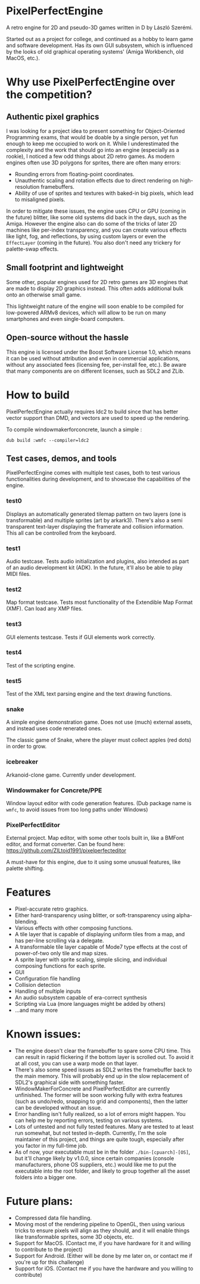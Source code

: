 # PixelPerfectEngine

A retro engine for 2D and pseudo-3D games written in D by László Szerémi.

Started out as a project for college, and continued as a hobby to learn game and software development. Has its own GUI
subsystem, which is influenced by the looks of old graphical operating systems' (Amiga Workbench, old MacOS, etc.).

# Why use PixelPerfectEngine over the competition?

## Authentic pixel graphics

I was looking for a project idea to present something for Object-Oriented Programming exams, that would be doable by a 
single person, yet fun enough to keep me occupied to work on it. While I underestimated the complexity and the work 
that should go into an engine (especially as a rookie), I noticed a few odd things about 2D retro games. As modern 
engines often use 3D polygons for sprites, there are often many errors:

* Rounding errors from floating-point coordinates.
* Unauthentic scaling and rotation effects due to direct rendering on high-resolution framebuffers.
* Ability of use of sprites and textures with baked-in big pixels, which lead to misaligned pixels.

In order to mitigate these issues, the engine uses CPU or GPU (coming in the future) blitter, like some old systems did
back in the days, such as the Amiga. However the engine also can do some of the tricks of later 2D machines like 
per-index transparency, and you can create various effects like light, fog, and reflections, by using custom layers or
even the `EffectLayer` (coming in the future). You also don't need any trickery for palette-swap effects.

## Small footprint and lightweight

Some other, popular engines used for 2D retro games are 3D engines that are made to display 2D graphics instead. This 
often adds additional bulk onto an otherwise small game.

This lightweight nature of the engine will soon enable to be compiled for low-powered ARMv8 devices, which will allow 
to be run on many smartphones and even single-board computers.

## Open-source without the hassle

This engine is licensed under the Boost Software License 1.0, which means it can be used without attribution and even 
in commercial applications, without any associated fees (licensing fee, per-install fee, etc.). Be aware that many components are on different licenses, such as SDL2 and ZLib.

# How to build

PixelPerfectEngine actually requires ldc2 to build since that has better vector support than DMD, and vectors are used 
to speed up the rendering.

To compile windowmakerforconcrete, launch a simple :
```
dub build :wmfc --compiler=ldc2
```

## Test cases, demos, and tools

PixelPerfectEngine comes with multiple test cases, both to test various functionalities during development, and to 
showcase the capabilities of the engine.

### test0

Displays an automatically generated tilemap pattern on two layers (one is transformable) and multiple sprites (art by
arkark3). There's also a semi transparent text-layer displaying the framerate and collision information. This all can
be controlled from the keyboard.

### test1

Audio testcase. Tests audio initialization and plugins, also intended as part of an audio development kit (ADK). In the
future, it'll also be able to play MIDI files.

### test2

Map format testcase. Tests most functionality of the Extendible Map Format (XMF). Can load any XMP files.

### test3

GUI elements testcase. Tests if GUI elements work correctly.

### test4

Test of the scripting engine.

### test5

Test of the XML text parsing engine and the text drawing functions.

### snake

A simple engine demonstration game. Does not use (much) external assets, and instead uses code renerated ones.

The classic game of Snake, where the player must collect apples (red dots) in order to grow.

### icebreaker

Arkanoid-clone game. Currently under development.

### Windowmaker for Concrete/PPE

Window layout editor with code generation features. (Dub package name is `wmfc`, to avoid issues from too long paths under Windows)

### PixelPerfectEditor

External project. Map editor, with some other tools built in, like a BMFont editor, and format converter. Can be found
here: https://github.com/ZILtoid1991/pixelperfecteditor

A must-have for this engine, due to it using some unusual features, like palette shifting.

# Features

* Pixel-accurate retro graphics.
* Either hard-transparency using blitter, or soft-transparency using alpha-blending.
* Various effects with other composing functions.
* A tile layer that is capable of displaying uniform tiles from a map, and has per-line scrolling via a delegate.
* A transformable tile layer capable of Mode7 type effects at the cost of power-of-two only tile and map sizes.
* A sprite layer with sprite scaling, simple slicing, and individual composing functions for each sprite.
* GUI
* Configuration file handling
* Collision detection
* Handling of multiple inputs
* An audio subsystem capable of era-correct synthesis
* Scripting via Lua (more languages might be added by others)
* ...and many more

# Known issues:

* The engine doesn't clear the framebuffer to spare some CPU time. This can result in rapid flickering if the bottom 
layer is scrolled out. To avoid it at all cost, you can use a warp mode on that layer.
* There's also some speed issues as SDL2 writes the framebuffer back to the main memory. This will probably end up in 
the slow replacement of SDL2's graphical side with something faster.
* WindowMakerForConcrete and PixelPerfectEditor are currently unfinished. The former will be soon working fully with 
extra features (such as undo/redo, snapping to grid and components), then the latter can be developed without an issue.
* Error handling isn't fully realized, so a lot of errors might happen. You can help me by reporting errors, testing on
various systems.
* Lots of untested and not fully tested features. Many are tested to at least run somewhat, but not tested in-depth. 
Currently, I'm the sole maintainer of this project, and things are quite tough, especially after you factor in my 
full-time job.
* As of now, your executable must be in the folder `./bin-[cpuarch]-[OS]`, but it'll change likely by v1.0.0, since 
certain companies (console manufacturers, phone OS suppliers, etc.) would like me to put the executable into the root 
folder, and likely to group together all the asset folders into a bigger one.

# Future plans:

* Compressed data file handling.
* Moving most of the rendering pipeline to OpenGL, then using various tricks to ensure pixels will align as they 
should, and it will enable things like transformable sprites, some 3D objects, etc.
* Support for MacOS. (Contact me, if you have hardware for it and willing to contribute to the project)
* Support for Android. (Either will be done by me later on, or contact me if you're up for this challenge)
* Support for iOS. (Contact me if you have the hardware and you willing to contribute)
